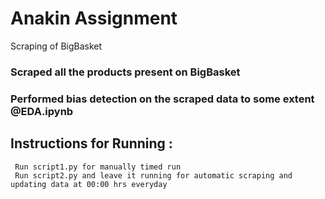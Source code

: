 # Anakin Assignment
Scraping of BigBasket 

### Scraped all the products present on BigBasket 
### Performed bias detection on the scraped data to some extent @EDA.ipynb

## Instructions for Running :
` Run script1.py for manually timed run` <br>
` Run script2.py and leave it running for automatic scraping and updating data at 00:00 hrs everyday`
